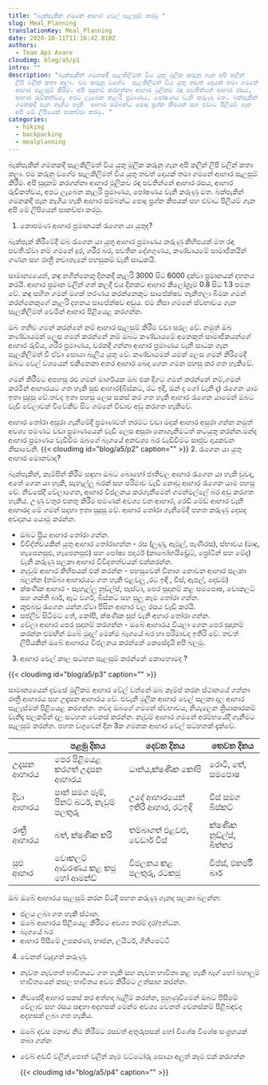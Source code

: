 ```yaml
---
title: "බැක්පැකින් ගමනේ ආහාර වෙල් සැලසුම් කරමු "
slug: Meal_Planning
translationKey: Meal_Planning
date: 2020-10-11T11:16:42.810Z
authors:
  - Team Api Avare
cloudimg: blog/a5/p1
intro: ""
description: "බැක්පැකින් ගමනකදී සැලකිලිමත් විය යුතු මූලික කරුනු ගැන අපි කලින්
  ලිපි වලින් කතා කලා. එම කරුනු වගේම  සැලකිලිමත් විය යුතු තවත් දෙයක් තමා ගමනේ
  ආහාර සැලසුම් කිරීම. අපි සුදානම් කරගන්නා ආහාර මූලිකව රඳා පවතින්නේ ආහාර රසය,
  ආහාර රුචිකත්වය, අපට ලැබෙන කැලරි ප්‍රමාණය, පෝෂණය වැනි කරුණු මත. බක්පැකින්
  ගමනකදී පැන නැගිය හැකි  ආහාර සම්බන්ධ පොදු ප්‍රශ්න කීපයක් සහ එවාට පිලියම් ගැන
  අපි මේ ලිපියෙන් සාකච්ඡා කරමු. "
categories:
  - hiking
  - backpacking
  - mealplanning
---
```

<!--StartFragment-->


බැක්පැකින් ගමනකදී සැලකිලිමත් විය යුතු මූලික කරුනු ගැන අපි කලින් ලිපි වලින් කතා කලා. එම කරුනු වගේම සැලකිලිමත් විය යුතු තවත් දෙයක් තමා ගමනේ ආහාර සැලසුම් කිරීම. අපි සුදානම් කරගන්නා ආහාර මූලිකව රඳා පවතින්නේ ආහාර රසය, ආහාර රුචිකත්වය, අපට ලැබෙන කැලරි ප්‍රමාණය, පෝෂණය වැනි කරුණු මත. බක්පැකින් ගමනකදී පැන නැගිය හැකි ආහාර සම්බන්ධ පොදු ප්‍රශ්න කීපයක් සහ එවාට පිලියම් ගැන අපි මේ ලිපියෙන් සාකච්ඡා කරමු.

1. කොපමණ ආහාර ප්‍රමානයක් රැගෙන යා යුතුද?

බැක්පැක් කිරීමේදී ඔබ රැගෙන යා යුතු ආහාර ප්‍රමාණය කරුණු කිහිපයක් මත රඳා පවතී.ඒවා නම් ගමනේ දුර, ශරීර බර, පවතින දේශගුණය, කණ්ඩායමේ සාමාජිකයින් ගණන සහ රාත්‍රී නවාතැනේ පහසුකම් වැනි සාධකයි.

සාමාන්‍යයෙන්, කඳු නගින්නෙකු දිනකදී කැලරි 3000 සිට 6000 දක්වා ප්‍රමානයක් දහනය කරයි. ආහාර ප්‍රමාන වලින් ගත් කලදී එය දිනකට ආහාර කිලෝග්‍රෑම් 0.8 සිට 1.3 පමන වේ. කඳු සහිත ගමන් මගක් තරණය කරන්නෙකුට සාපේක්ෂව තැනිතලා බිමක ගමන් කරන්නෙකුගේ කැලරි දහනය සාපේක්ෂව අඩුය. එම නිසා ගමනේ ස්වභාවය ගැන සැලකිලිමත් වෙමින් ආහාර පිළියෙළ කරගන්න.

ඔබ තනිව ගමන් කරන්නේ නම් ආහාර සැලසුම් කිරීම වඩා සරල වේ. නමුත් ඔබ කණ්ඩායමක් ලෙස ගමන් කරන්නේ නම් ඔබට කණ්ඩායමේ අනෙකුත් සාමාජිකයන්ගේ ආහාර රුචිය, ශරීර ප්‍රමාණය, වරකදී ගන්නා ආහාර ප්‍රමාණය වැනි සාධක ගැන සැලකිලිමත් වී ඒවා සොයා බැලිය යුතු වේ. කණ්ඩායමක් යමක් ලෙස ගමන් කිරිමෙදී ඔබට වෙල් වශයෙන් එකිනෙකා අතර ආහාර බෙදා ගෙන ගමන පහසු කර ගත හැකිවේ.

ගමන් කිරීමට අපහසු රළු ගමන් මාර්ගයක ඔබ එක දිගට ගමන් කරන්නේ නම්,ගමන් කරමින් ආහාරයට ගත හැකි සුළු ආහාර(බිස්කට, රට ඉදි, ඔන් ද ගෝ වැනි දෑ) රැගෙන යාම ඉතා සුදුසු වේ.තවද ඉතා පහසු ලෙස සකස් කර ගත හැකි ආහාර රැගෙන යාමෙන් ඔබට වැඩි වේලාවක් විවේකීව සිට ගමනේ විඩාව අඩු කරගත හැකිවේ.

ආහාර තෝරා අසුරා ගැනීමේදී ප්‍රමාණවත් තරමට වඩා මදක් ආහාර අසුරා ගන්න නමුත් අවශ්‍ය පමණට වඩා ප්‍රමාණයෙන් වැඩි ලෙස අසුරා නොගැනිමටත් කටයුතු කරන්න.මන්ද ආහාර ප්‍රමාණය වැඩිවීම ඔබගේ බෑගයේ අනවශ්‍ය බර වැඩිවීමට සෘජුව දායකවන නිසාවෙනි.
{{< cloudimg id="blog/a5/p2" caption="" >}}
2. රැගෙන යා යුතු ආහාර මොනවාද?

බැක්පැකින්, කෑම්පින් කිරීම සඳහා ඔබට බොහෝ ජාතිවල ආහාර රැගෙන යා හැකි වුවද, අතේ ගෙන යා හැකි, සැහැල්ලු බරක් සහ පරිමාව වැඩි නොවූ ආහාර රැගෙන යාම පහසු වේ. නිවසේදී වේලාගෙන, ආහාර විජලනය කරගැනීමෙන් ගමන්මල්ලේ බර අඩු කරගත හැකිය. උණු වතුර එකතු කිරීම පමණක් අවශ්‍ය වන ආහාර, රෙඩි මේඩ් ආහාර වැනි ආහාරද මේ ගමන් සදහා ඉතා සුදුසු වේ. ආහාර තෝරා ගැනීමේදී පහත කරුණු දෙසද අවදානය යොමු කරන්න.

* ඔබට ප්‍රිය ආහාර තෝරා ගන්න.
* විවිද්ත්වයකින් යුතු ආහාර තෝරාගන්න - රස (ලුණු, ඇඹුල්, පැණිරස), ස්භාවය (මෘදු, හැපෙනසුළු, හැපෙනසුළු) සහ පෝෂ්‍ය පදාර්ථ (කාබෝහයිඩ්‍රේට්, ප්‍රෝටීන් සහ මේද) වැනි කරුණු සලකා ආහාර විවිදතත්වයක් එක්කරන්න.
* නැවුම් ආහාර කිහිපයක් එක් කරන්න - පහසුවෙන් විනාශ නොවන ආහාර සලකා බලන්න (තම්බා ආහාරයට ගත හැකි එළවලු ,රට ඉඳි , චීස්, ඇපල්, දොඩම්)
* ක්ෂණික ආහාර - සැහැල්ලු නූඩ්ල්ස්, පැස්ටා, පෙර සූදානම් කළ සමපොෂ, චොකලට් සහ ශක්ති බාර්, ඇට වර්ග, බිස්කට් සහ සුලු කෑම තෝරා ගන්න.
* කුළුබඩු රැගෙන යන්න.ඒවා පිසින ආහාර වල රසය වැඩි කරයි.
* සජලීව සිටීමට තේ, කෝපි, ක්ෂණික සුප් වැනි අහාර තෝරා ගන්න.
* වේලා ආහාර පෙර සුදානම් කරගන්න - ඔබේ ආහාරය වියලා ගෙන පෙර සුදානම් කරන්න එමඟින් ඔබේ මුදල් මෙන්ම බෑගයේ බර හා පරිමාවද ඉතිරි වේ. තවත් ලිපියකින් ඔබේ ආහාරය විජලනය කරන්නේ කෙසේදැයි අපි බලමු.

3. ආහාර වෙල් කාල සටහන සැලසුම් කරන්නේ කොහොමද ?

{{< cloudimg id="blog/a5/p3" caption="" >}}

සාමාන්‍යයෙන් දවසේ මුලිකම ආහාර වේල් වන්නේ ඔබ කෑම්ප් කරන ස්ථානයේ ගන්නා රාත්‍රී ආහාරය සහ උදෑසන ආහාරය වේ. එවැනි මුලික ආහාර වෙල් සලකා දල ආහාර සැලැස්මක් පිළියෙළ කරගන්න. තවද ඔබගේ ගමනේ ස්වභාවය, නියැලෙන ක්‍රියාකාරකම් වැනිදෑ සලකමින් දල සටහන වෙනස් කරන්න. නැවුම් ආහාර ගමනේ අරම්භයේදී ගැනීමට සැලසුම් කරන්න. පහත වගුවෙන් දින 3ක ගමනක ආහාර වෙල් සටහනක් දැක්වේ.



|               | පළමු දිනය                                    | දෙවන දිනය                      | තෙවන දිනය               |
| ------------- | -------------------------------------------- | ------------------------------ | ----------------------- |
| උදැසන ආහාරය   | පෙර පිළියෙළ කරගත් උදෑසන ආහාරය                | ධාන්ය,ක්ෂණික කෝපි              | රොටි, තේ, සමපොෂ         |
| දිවා ආහාරය    | පාන් සමග ජෑම්, පිනට්   බටර්,   නැවුම් පලතුරු | උදේ ආහාරයෙන් ඉතිරි ආහාර, රටඉඳි | චීස් සමග බිස්කට්        |
| රාත්‍රී ආහාරය | බත්, ක්ෂණික කරි                              | තම්බාගත් එළවළු, චෙඩාර් චීස්    | ක්ෂණික නූඩ්ල්ස්, බිත්තර |
| සුළු ආහාර     | චොකලට් ආවරණය කළ කජු හෝ ආමන්ඩ්                | විජලනය කළ පලතුරු, රටකජු        | චිප්ස්, එනර්ජි බාර්     |

ඔබ ඔබේ ආහාරය සැලසුම් කරන විටදී පහත කරුණු ගැනද සලකා බලන්න:

* ජලය ලබා ගත හැකි ස්ථාන.
* ඔබේ ආහාරය පිළියෙළ කිරීමට අවශ්‍ය තරම් දර/ඉන්ධන.
* බෑගයේ බර
* ආහාර පිසීමේ උපකරණ, භාජන, ලයිටර්, ගිනිපෙට්ටි

4. වෙනත් වැදගත් කරුණු.

* නැවත නැවතත් භාවිතයට ගත හැකි සහ නැවත භාවිතා කළ හැකි බෑග් හෝ බහාලුම් භාවිතයෙන් කසල භාවිතය අවම කිරීමට උත්සාහ කරන්න.
* නිවසේදී ආහාර සකස් කර අත්හදා බැලීම් කරන්න, පුහුණුවීමෙන් ඔබට පිසීමේ වේලාව සහ රසය සඳහා අදහසක් මෙන්ම අවශ්‍ය වෙනත් වෙනස්කම් පිළිබඳවද අදහසක් ලබා ගත හැකිය.
* ඔබේ දවස මනාව නිම කිරීමට රසවත් අතුරුපසක් හෝ විශේෂ විශේෂ සංග්‍රහයක් තබා ගන්න
* වෙබ් අඩවි වලින්,පොත් වලින් කෑම වට්ටෝරු සොයා අලුත් කෑම එක් කරගන්න

  {{< cloudimg id="blog/a5/p4" caption="" >}}

<!--EndFragment-->